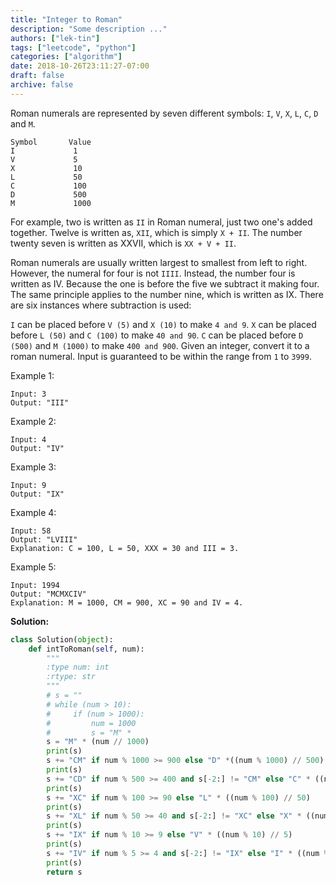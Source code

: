 ```yaml
---
title: "Integer to Roman"
description: "Some description ..."
authors: ["lek-tin"]
tags: ["leetcode", "python"]
categories: ["algorithm"]
date: 2018-10-26T23:11:27-07:00
draft: false
archive: false
---
```

Roman numerals are represented by seven different symbols: `I`, `V`, `X`, `L`, `C`, `D` and `M`.
```
Symbol       Value
I             1
V             5
X             10
L             50
C             100
D             500
M             1000
```
For example, two is written as `II` in Roman numeral, just two one's added together. Twelve is written as, `XII`, which is simply `X + II`. The number twenty seven is written as XXVII, which is `XX + V + II`.

Roman numerals are usually written largest to smallest from left to right. However, the numeral for four is not `IIII`. Instead, the number four is written as IV. Because the one is before the five we subtract it making four. The same principle applies to the number nine, which is written as IX. There are six instances where subtraction is used:

`I` can be placed before `V (5)` and `X (10)` to make `4 and 9`. 
`X` can be placed before `L (50)` and `C (100)` to make `40 and 90`. 
`C` can be placed before `D (500)` and `M (1000)` to make `400 and 900`.
Given an integer, convert it to a roman numeral. Input is guaranteed to be within the range from `1` to `3999`.

Example 1:
```
Input: 3
Output: "III"
```
Example 2:
```
Input: 4
Output: "IV"
```
Example 3:
```
Input: 9
Output: "IX"
```
Example 4:
```
Input: 58
Output: "LVIII"
Explanation: C = 100, L = 50, XXX = 30 and III = 3.
```
Example 5:
```
Input: 1994
Output: "MCMXCIV"
Explanation: M = 1000, CM = 900, XC = 90 and IV = 4.
```
**Solution:**
```python
class Solution(object):
    def intToRoman(self, num):
        """
        :type num: int
        :rtype: str
        """
        # s = ""
        # while (num > 10):
        #     if (num > 1000):
        #         num = 1000
        #         s = "M" * 
        s = "M" * (num // 1000)
        print(s)
        s += "CM" if num % 1000 >= 900 else "D" *((num % 1000) // 500)
        print(s)
        s += "CD" if num % 500 >= 400 and s[-2:] != "CM" else "C" * ((num % 500) // 100)  if num % 500 < 400 else ""
        print(s)
        s += "XC" if num % 100 >= 90 else "L" * ((num % 100) // 50)
        print(s)
        s += "XL" if num % 50 >= 40 and s[-2:] != "XC" else "X" * ((num % 50) // 10)  if num % 50 < 40 else ""
        print(s)
        s += "IX" if num % 10 >= 9 else "V" * ((num % 10) // 5)
        print(s)
        s += "IV" if num % 5 >= 4 and s[-2:] != "IX" else "I" * ((num % 5) // 1) if num % 5 < 4 else ""
        print(s)
        return s
```